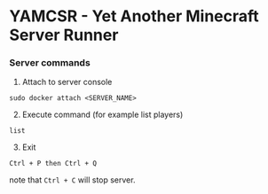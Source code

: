 # YAMCSR - Yet Another Minecraft Server Runner

### Server commands
1. Attach to server console

```
sudo docker attach <SERVER_NAME>
```

2. Execute command (for example list players)
```
list
```

3. Exit
```
Ctrl + P then Ctrl + Q
```

note that `Ctrl + C` will stop server.
